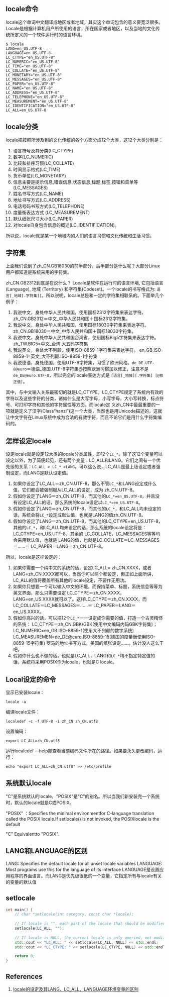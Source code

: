 ## locale命令

locale这个单词中文翻译成地区或者地域，其实这个单词包含的意义要宽泛很多。Locale是根据计算机用户所使用的语言，所在国家或者地区，以及当地的文化传统所定义的一个软件运行时的语言环境。

```
$ locale
LANG=en_US.UTF-8
LANGUAGE=en_US.UTF-8
LC_CTYPE="en_US.UTF-8"
LC_NUMERIC="en_US.UTF-8"
LC_TIME="en_US.UTF-8"
LC_COLLATE="en_US.UTF-8"
LC_MONETARY="en_US.UTF-8"
LC_MESSAGES="en_US.UTF-8"
LC_PAPER="en_US.UTF-8"
LC_NAME="en_US.UTF-8"
LC_ADDRESS="en_US.UTF-8"
LC_TELEPHONE="en_US.UTF-8"
LC_MEASUREMENT="en_US.UTF-8"
LC_IDENTIFICATION="en_US.UTF-8"
LC_ALL=en_US.UTF-8
```

## locale分类

locale把按照所涉及到的文化传统的各个方面分成12个大类，这12个大类分别是：

1. 语言符号及其分类(LC_CTYPE) 
2. 数字(LC_NUMERIC) 
3. 比较和排序习惯(LC_COLLATE) 
4. 时间显示格式(LC_TIME) 
5. 货币单位(LC_MONETARY) 
6. 信息主要是提示信息,错误信息,状态信息,标题,标签,按钮和菜单等(LC_MESSAGES) 
7. 姓名书写方式(LC_NAME) 
8. 地址书写方式(LC_ADDRESS) 
9. 电话号码书写方式(LC_TELEPHONE) 
10. 度量衡表达方式 (LC_MEASUREMENT) 
11. 默认纸张尺寸大小(LC_PAPER) 
12. 对locale自身包含信息的概述(LC_IDENTIFICATION)。

所以说，locale就是某一个地域内的人们的语言习惯和文化传统和生活习惯。

## 字符集

上面我们说到了zh_CN.GB18030的前半部分，后半部分是什么呢？大部分Linux用户都知道是系统采用的字符集。

zh_CN.GB2312到底是在说什么？ Locale是软件在运行时的语言环境, 它包括语言(Language), 地域 (Territory) 和字符集(Codeset)。一个locale的书写格式为: `语言[_地域[.字符集]]`。所以说呢，locale总是和一定的字符集相联系的。下面举几个例子：

1. 我说中文，身处中华人民共和国，使用国标2312字符集来表达字符。zh_CN.GB2312＝中文_中华人民共和国＋国标2312字符集。 
2. 我说中文，身处中华人民共和国，使用国标18030字符集来表达字符。zh_CN.GB18030＝中文_中华人民共和国＋国标18030字符集。 
3. 我说中文，身处中华人民共和国台湾省，使用国标Big5字符集来表达字符。zh_TW.BIG5=中文_台湾.大五码字符集 
4. 我说英文，身处大不列颠，使用ISO-8859-1字符集来表达字符。 en_GB.ISO-8859-1=英文_大不列颠.ISO-8859-1字符集 
5. 我说德语，身处德国，使用UTF-8字符集，习惯了欧洲风格。`de_DE.UTF-8@euro`＝德语_德国.UTF-8字符集@按照欧洲习惯加以修正，注意不是`de_DE@euro.UTF-8`，所以完全的locale表达方式是 `[语言[_地域][.字符集] [@修正值]`。

其中，与中文输入关系最密切的就是LC_CTYPE，LC_CTYPE规定了系统内有效的字符以及这些字符的分类，诸如什么是大写字母，小写字母，大小写转换，标点符号、可打印字符和其他的字符属性等方面。而locale定 义zh_CN中最最重要的一项就是定义了汉字(Class“hanzi”)这一个大类，当然也是用Unicode描述的，这就让中文字符在Linux系统中成为合法的有效字符，而且不论它们是用什么字符集编码的。

## 怎样设定locale

设定locale就是设定12大类的locale分类属性，即12个`LC_*`。除了这12个变量可以设定以外，为了简便起见，还有两个变量：LC_ALL和LANG。它们之间有一个优先级的关系：`LC_ALL > LC_* >LANG`。可以这么说，LC_ALL是最上级设定或者强制设定，而LANG是默认设定值。

1. 如果你设定了LC_ALL＝zh_CN.UTF-8，那么不管`LC_*`和LANG设定成什么值，它们都会被强制服从LC_ALL的设定，成为 zh_CN.UTF-8。
2. 假如你设定了LANG＝zh_CN.UTF-8，而其他的`LC_*=en_US.UTF-8`，并且没有设定LC_ALL的话，那么系统的locale设定以`LC_*=en_US.UTF-8`。
3. 假如你设定了LANG＝zh_CN.UTF-8，而其他的`LC_*`，和LC_ALL均未设定的话，系统会将`LC_*`设定成默认值，也就是LANG的值zh_CN.UTF-8。
4. 假如你设定了LANG＝zh_CN.UTF-8，而其他的LC_CTYPE=en_US.UTF-8，其他的`LC_*`，和LC_ALL均未设定的话，那么系统的locale设定将是：LC_CTYPE=en_US.UTF-8，其余的 LC_COLLATE，LC_MESSAGES等等均会采用默认值，也就是 LANG的值，也就是LC_COLLATE＝LC_MESSAGES＝……＝ LC_PAPER＝LANG＝zh_CN.UTF-8。

所以，locale是这样设定的： 

1. 如果你需要一个纯中文的系统的话，设定LC_ALL= zh_CN.XXXX，或者LANG=zh_CN.XXXX都可以，当然你可以两个都设定，但正如上面所讲，LC_ALL的值将覆盖所有其他的locale设定，不要作无用功。
2. 如果你只想要一个可以输入中文的环境，而保持菜单、标题，系统信息等等为英文界面，那么只需要设定 LC_CTYPE＝zh_CN.XXXX，LANG=en_US.XXXX就可以了。这样LC_CTYPE＝zh_CN.XXXX，而LC_COLLATE＝LC_MESSAGES＝……＝ LC_PAPER＝LANG＝en_US.XXXX。
3. 假如你高兴的话，可以把12个`LC_*`一一设定成你需要的值，打造一个古灵精怪的系统： LC_CTYPE＝zh_CN.GBK/GBK(使用中文编码内码GBK字符集)； LC_NUMERIC=en_GB.ISO-8859-1(使用大不列颠的数字系统) LC_MEASUREMEN=de_DE@euro.ISO-8859-15(德国的度量衡使用ISO-8859-15字符集) 罗马的地址书写方式，美国的纸张设定……。估计没人这么干吧。
4. 假如你什么也不做的话，也就是LC_ALL，LANG和`LC_*`均不指定特定值的话，系统将采用POSIX作为lcoale，也就是C locale。

## Local设定的命令

显示已安装locale：
```
locale -a
```

编译locale文件：
```
localedef -c -f UTF-8 -i zh_CN zh_CN.utf8 
```

设置编码：
```
export LC_ALL=zh_CN.utf8 
```

运行localedef --help能查看当前编码文件所在的路径。如果要永久更改编码，运行：
```
echo "export LC_ALL=zh_CN.utf8" >> /etc/profile 
```

## 系统默认locale

"C"是系统默认的locale，"POSIX"是"C"的别名。所以当我们新安装完一个系统时，默认的locale就是C或POSIX。

"POSIX" ：Specifies the minimal environmentfor C-language translation called the POSIX locale.If setlocale() is not invoked, the POSIXlocale is the default

"C"  Equivalentto "POSIX".

## LANG和LANGUAGE的区别

LANG: Specifies the default locale for all unset locale variables
LANGUAGE: Most programs use this for the language of its interface
LANGUAGE是设置应用程序的界面语言。而LANG是优先级很低的一个变量，它指定所有与locale有关的变量的默认值

## setlocale

```c++
int main() {
    // char *setlocale(int category, const char *locale);
    
    // If locale is "", each part of the locale that should be modified is set according to the environment variables.
    setlocale(LC_ALL, "");
    
    // If locale is NULL, the current locale is only queried, not modified.
    std::cout << "LC_ALL: " << setlocale(LC_ALL, NULL) << std::endl;
    std::cout << "LC_CTYPE: " << setlocale(LC_CTYPE, NULL) << std::endl;

    return 0;
}
```

## References

1. [locale的设定及其LANG、LC_ALL、LANGUAGE环境变量的区别](https://blog.csdn.net/lidandan2016/article/details/85084872)
